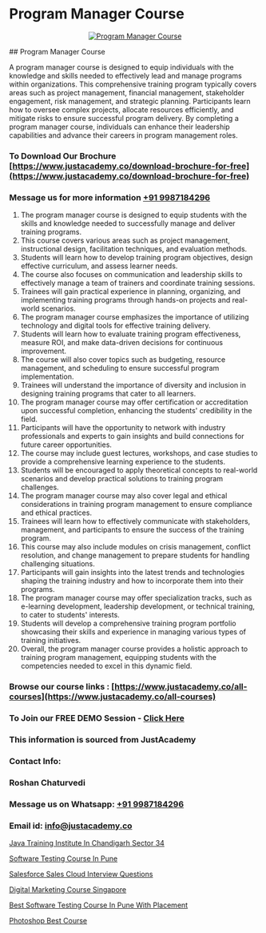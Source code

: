 # Program Manager Course

<p align="center">
  <a href="https://justacademy.co/course-detail/pmp-certification-training">
    <img src="https://justacademy.co/storage2/course_image/1709713463_course_image.webp" alt="Program Manager Course">
  </a>
</p>
## Program Manager Course

A program manager course is designed to equip individuals with the knowledge and skills needed to effectively lead and manage programs within organizations. This comprehensive training program typically covers areas such as project management, financial management, stakeholder engagement, risk management, and strategic planning. Participants learn how to oversee complex projects, allocate resources efficiently, and mitigate risks to ensure successful program delivery. By completing a program manager course, individuals can enhance their leadership capabilities and advance their careers in program management roles.
### To Download Our Brochure [https://www.justacademy.co/download-brochure-for-free](https://www.justacademy.co/download-brochure-for-free)
### Message us for more information [+91 9987184296](https://api.whatsapp.com/send?phone=919987184296)
1) The program manager course is designed to equip students with the skills and knowledge needed to successfully manage and deliver training programs.
2) This course covers various areas such as project management, instructional design, facilitation techniques, and evaluation methods.
3) Students will learn how to develop training program objectives, design effective curriculum, and assess learner needs.
4) The course also focuses on communication and leadership skills to effectively manage a team of trainers and coordinate training sessions.
5) Trainees will gain practical experience in planning, organizing, and implementing training programs through hands-on projects and real-world scenarios.
6) The program manager course emphasizes the importance of utilizing technology and digital tools for effective training delivery.
7) Students will learn how to evaluate training program effectiveness, measure ROI, and make data-driven decisions for continuous improvement.
8) The course will also cover topics such as budgeting, resource management, and scheduling to ensure successful program implementation.
9) Trainees will understand the importance of diversity and inclusion in designing training programs that cater to all learners.
10) The program manager course may offer certification or accreditation upon successful completion, enhancing the students' credibility in the field.
11) Participants will have the opportunity to network with industry professionals and experts to gain insights and build connections for future career opportunities.
12) The course may include guest lectures, workshops, and case studies to provide a comprehensive learning experience to the students.
13) Students will be encouraged to apply theoretical concepts to real-world scenarios and develop practical solutions to training program challenges.
14) The program manager course may also cover legal and ethical considerations in training program management to ensure compliance and ethical practices.
15) Trainees will learn how to effectively communicate with stakeholders, management, and participants to ensure the success of the training program.
16) This course may also include modules on crisis management, conflict resolution, and change management to prepare students for handling challenging situations.
17) Participants will gain insights into the latest trends and technologies shaping the training industry and how to incorporate them into their programs.
18) The program manager course may offer specialization tracks, such as e-learning development, leadership development, or technical training, to cater to students' interests.
19) Students will develop a comprehensive training program portfolio showcasing their skills and experience in managing various types of training initiatives.
20) Overall, the program manager course provides a holistic approach to training program management, equipping students with the competencies needed to excel in this dynamic field.

### Browse our course links : [https://www.justacademy.co/all-courses](https://www.justacademy.co/all-courses) 
### To Join our FREE DEMO Session - [Click Here](https://www.justacademy.co/register-for-course-demo)


### This information is sourced from JustAcademy
### Contact Info:
### Roshan Chaturvedi
### Message us on Whatsapp: [+91 9987184296](https://api.whatsapp.com/send?phone=919987184296)
### Email id: [info@justacademy.co](mailto:info@justacademy.co)
                
[Java Training Institute In Chandigarh Sector 34](https://www.linkedin.com/pulse/java-training-institute-chandigarh-sector-34-justacademy-pune-c17kc?trackingId=hlT3dtooFg2dE5vrLTKBsA%3D%3D&lipi=urn%3Ali%3Apage%3Ad_flagship3_company_admin%3B29WLpZO4T7eqWsLqmXNgZw%3D%3D)

[Software Testing Course In Pune](https://www.linkedin.com/pulse/software-testing-course-pune-justacademy-bay-area-s8dyc/)

[Salesforce Sales Cloud Interview Questions](https://medium.com/@ranepooja/salesforce-sales-cloud-interview-questions-d933a6908250)

[Digital Marketing Course Singapore](https://medium.com/@justacademytraining/digital-marketing-course-singapore-f92a3c123252)

[Best Software Testing Course In Pune With Placement](https://justacademyin.github.io/justacademy/best-software-testing-course-in-pune-with-placement)

[Photoshop Best Course](https://justacademyin.github.io/justacademy/photoshop-best-course)

